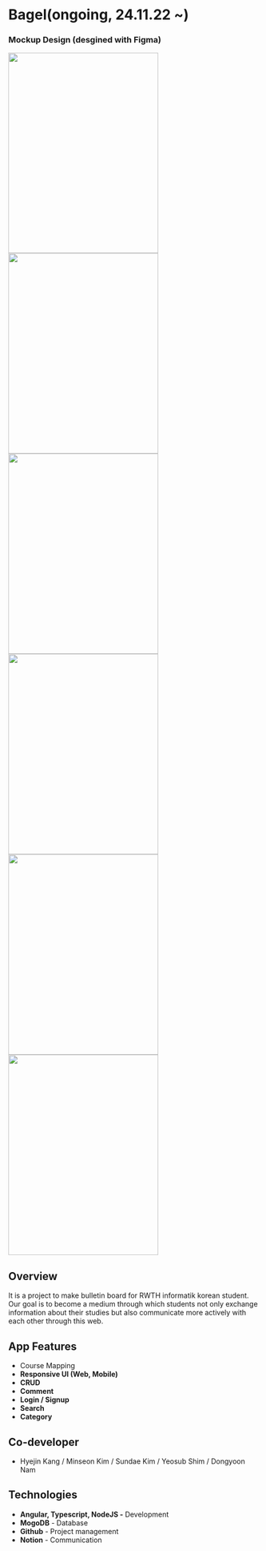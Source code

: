 # Bagel(ongoing, 24.11.22 ~)



### Mockup Design (desgined with Figma)
<span>
  <img src="https://user-images.githubusercontent.com/48058931/205515625-d708eb7a-1696-4ded-ae25-f3c0a7bfc0e2.png" width="300" height="400">
</span>
<span>
  <img src="https://user-images.githubusercontent.com/48058931/205515635-7d548453-f367-45c7-b0f6-2db1c668e354.png" width="300" height="400">
</span>
<span>
  <img src="https://user-images.githubusercontent.com/48058931/205515643-d6d8a8a8-e68a-48ff-acf9-2e16ea9c03cd.png" width="300" height="400">
</span>
<span>
  <img src="https://user-images.githubusercontent.com/48058931/205515649-3d6ff342-ff9f-40ae-aa36-fa98fe306a79.png" width="300" height="400">
</span>
<span>
  <img src="https://user-images.githubusercontent.com/48058931/205515657-1b7f4197-8bab-46af-8820-1172cb929d5b.png" width="300" height="400">
</span>
<span>
  <img src="https://user-images.githubusercontent.com/48058931/205515663-bae982d3-3260-438a-bb07-d006dffe70a4.png" width="300" height="400">
</span>







## Overview

It is a project to make bulletin board for RWTH informatik korean student. Our goal is to become a medium through which students not only exchange information about their studies but also communicate more actively with each other through this web.

## App Features

- Course Mapping
- **Responsive UI (Web, Mobile)**
- **CRUD**
- **Comment**
- **Login / Signup**
- **Search**
- **Category**

## Co-developer

- Hyejin Kang / Minseon Kim / Sundae Kim / Yeosub Shim / Dongyoon Nam

## Technologies

- **Angular, Typescript, NodeJS -** Development
- **MogoDB** - Database
- **Github** - Project management
- **Notion** - Communication
